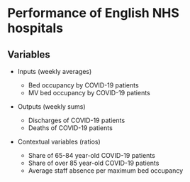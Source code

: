 # Performance of English NHS hospitals



## Variables
- Inputs (weekly averages)
    - Bed occupancy by COVID-19 patients	
    - MV bed occupancy by COVID-19 patients

- Outputs (weekly sums)
    - Discharges of COVID-19 patients	
    - Deaths of COVID-19 patients	

- Contextual variables (ratios)
    - Share of 65-84 year-old COVID-19 patients
    - Share of over 85 year-old COVID-19 patients	
    - Average staff absence per maximum bed occupancy

## 

